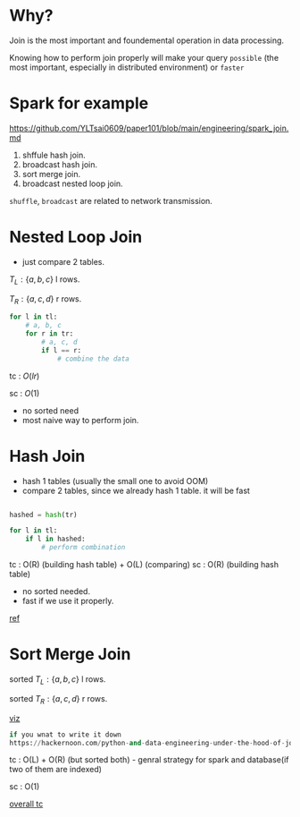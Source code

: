 # Why?

Join is the most important and foundemental operation in data processing.

Knowing how to perform join properly will make your query `possible` (the most important, especially in distributed environment) or `faster`

# Spark for example

https://github.com/YLTsai0609/paper101/blob/main/engineering/spark_join.md

1. shffule hash join.
2. broadcast hash join.
3. sort merge join.
4. broadcast nested loop join.

`shuffle`, `broadcast` are related to network transmission.


# Nested Loop Join

* just compare 2 tables.


$T_L : \{a, b, c\}$ l rows.

$T_R : \{a, c, d\}$ r rows.


```python
for l in tl:
    # a, b, c
    for r in tr:
        # a, c, d
        if l == r:
            # combine the data
```

tc : $O(lr)$

sc : $O(1)$

* no sorted need
* most naive way to perform join.

# Hash Join

* hash 1 tables (usually the small one to avoid OOM)
* compare 2 tables, since we already hash 1 table. it will be fast

```python

hashed = hash(tr)

for l in tl:
    if l in hashed:
        # perform combination
```

tc : O(R) (building hash table) + O(L) (comparing)
sc : O(R) (building hash table)

* no sorted needed.
* fast if we use it properly.

[ref](https://yuji.page/time-complexities-of-table-joins/)

# Sort Merge Join

sorted $T_L : \{a, b, c\}$ l rows.

sorted $T_R : \{a, c, d\}$ r rows.


[viz](https://bertwagner.com/posts/visualizing-merge-join-internals-and-understanding-their-implications/)

```python
if you wnat to write it down
https://hackernoon.com/python-and-data-engineering-under-the-hood-of-join-operators
```

tc : O(L) + O(R) (but sorted both) - genral strategy for spark and database(if two of them are indexed)

sc : O(1)

[overall tc](https://cs.stackexchange.com/questions/68113/time-complexity-of-sort-merge-join)